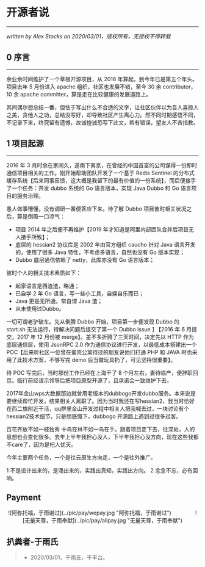 # 开源者说
---
*written by Alex Stocks on 2020/03/01，版权所有，无授权不得转载*

## <a name="0">0 序言</a>
---

余业余时间维护了一个草根开源项目，从 2016 年算起，到今年已是第五个年头。项目去年 5 月份进入 apache 组织，社区也发展不错，至今 30 余 contributor，10 余 apache committer，算是走在比较健康的发展道路上。

其间偶尔想总结一番，但怯于写出什么不合适的文字，让社区伙伴以为吾人喜掠人之美，贪他人之功，总结没写好，却导致社区产生离心力。然不同时期感悟不同，不记录下来，终究留有遗憾，故诚惶诚恐写下此文，若有错误，望友人不吝指教。

## <a name="0">1 项目起源</a>
---

2016 年 3 月时余在家闲久，遂南下离京，在曾经的中国首富的公司谋得一份即时通信项目相关的工作。刚开始帮助团队开发了一个基于 Redis Sentinel 的分布式缓存系统【后来同事反馈，这大概是我留下的最有价值的一份系统】，而后便接手了一个任务：开发 dubbo 系统的 Go 语言版本，实现 Java Dubbo 和 Go 语言项目的服务治理。

愚人做事懵懂，没有调研一番便答应下来。待了解 Dubbo 项目彼时相关状况之后，算是倒吸一口凉气：

* 项目 2014 年之后便不再维护【2019 年才知道是阿里内部团队合并后项目无人接手所致】；
* 底层的 hessian2 协议库是 2002 年由官方组织 caucho 针对 Java 语言开发的，使用了很多 Java 特性，不考虑多语言，自然也没有 Go 版本实现；
* Dubbo 底层通信依赖了 netty，此库亦没有 Go 语言版本；

彼时个人的相关技术素质如下：

*  起家语言是西渣渣，略通；
*  已自学 2 年 Go 语言，写一些小工具，自娱自乐而已；
* Java 更是无所通，常自谓 Java 渣；
* 从未使用过Dubbo。

一切可谓老驴破车。先从倒腾 Dubbo 开始，项目第一步便发现 Dubbo 的 start.sh 无法运行，待解决问题后提交了第一个 Dubbo issue [1] 【2016 年 6 月提交，2017 年 12 月份被 merge】。差不多折腾了三天时间，决定先以 HTTP 作为底层通信层，使用 JsonRPC  2.0 作为通信协议进行开发，以最低成本搭建出一个 POC【后来听社区一位曾在蛋壳公寓待过的朋友说他们打通 PHP 和 JAVA 时也采用了此技术方案，不够写完 demo 后当做玩具扔了，可见坚持很重要】。

待 POC 写完后，当时那份工作已经在上海干了 8 个月左右，妻待临产，便辞职回京。临行前经请示领导后把项目原型开源了，且承诺会一致维护下去。

2017年金山wps大数据那边就曾用老版本的dubbogo开发dubbo服务。本来说是要继续帮忙开发，结果相关人离职了。因为当时我还在写hessian2，我当时恰好在西二旗附近干活，qq群里金山开发过程中相关人把我喊去过，一块讨论有个hessian2技术细节，只是想感慨下，dubbogo 开源路上遇到过很多过客。
 
 

百花齐放不如一枝独秀 十鸟在林不如一鸟在手。跟着项目走下去，往深处，人的思想也会变化很多。去年上半年我担心没人，下半年我担心没方向，现在这些我都不care了，因为是杞人忧天。

今年主要两个任务，一个是往云原生方向走，一个是往外推广。

1 不是设计出来的，是涌出来的，实践出真知，实践出方向。
2 念念不忘，必有回响。

## Payment

<center> ![阿弥托福，于雨谢过](../pic/pay/wepay.jpg "阿弥托福，于雨谢过") &nbsp;&nbsp;&nbsp;&nbsp;&nbsp;&nbsp;&nbsp;&nbsp;&nbsp;&nbsp;&nbsp;&nbsp;&nbsp;&nbsp; ![无量天尊，于雨奉献](../pic/pay/alipay.jpg "无量天尊，于雨奉献") </center>


## 扒粪者-于雨氏 ##

>- 2020/03/01，于雨氏，于丰台。

[^references]:
[1]:https://github.com/apache/dubbo/pull/249
